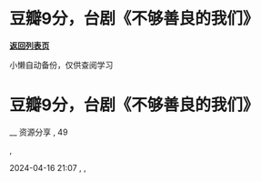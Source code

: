 # 豆瓣9分，台剧《不够善良的我们》

[**返回列表页**](/gzh/懒人手册)

小懒自动备份，仅供查阅学习

# 豆瓣9分，台剧《不够善良的我们》

__ 资源分享 , 49

,

2024-04-16 21:07 , ,

